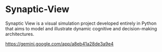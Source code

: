 # Synaptic-View
Synaptic View is a visual simulation project developed entirely in Python that aims to model and illustrate dynamic cognitive and decision-making architectures.

https://gemini.google.com/app/a8eb41a28de3a9e4
